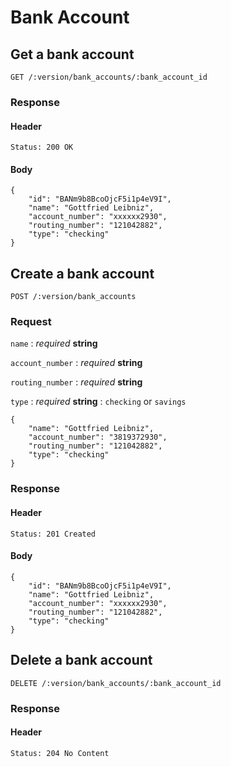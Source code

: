 # Bank Account

## Get a bank account

    GET /:version/bank_accounts/:bank_account_id

### Response

#### Header

    Status: 200 OK

#### Body

    {
        "id": "BANm9b8BcoOjcF5i1p4eV9I",
        "name": "Gottfried Leibniz",
        "account_number": "xxxxxx2930",
        "routing_number": "121042882",
        "type": "checking"
    }


## Create a bank account

    POST /:version/bank_accounts

### Request

`name`
: _required_ **string**

`account_number`
: _required_ **string**

`routing_number`
: _required_ **string**

`type`
: _required_ **string**
: `checking` or `savings`

    {
        "name": "Gottfried Leibniz",
        "account_number": "3819372930",
        "routing_number": "121042882",
        "type": "checking"
    }

### Response

#### Header

    Status: 201 Created

#### Body

    {
        "id": "BANm9b8BcoOjcF5i1p4eV9I",
        "name": "Gottfried Leibniz",
        "account_number": "xxxxxx2930",
        "routing_number": "121042882",
        "type": "checking"
    }


## Delete a bank account

    DELETE /:version/bank_accounts/:bank_account_id

### Response

#### Header

    Status: 204 No Content